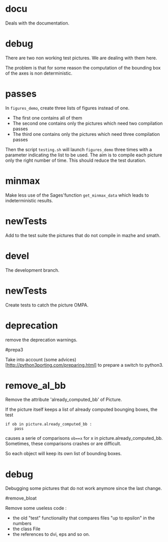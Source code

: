 # docu

Deals with the documentation.

# debug

There are two non working test pictures. We are dealing with them here.

The problem is that for some reason the computation of the bounding box of the axes
is non deterministic.

# passes

In `figures_demo`, create three lists of figures instead of one.

- The first one contains all of them
- The second one contains only the pictures which need two compilation passes
- The third one contains only the pictures which need three compilation passes

Then the script `testing.sh` will launch `figures_demo` three times with 
a parameter indicating the list to be used.
The aim is to compile each picture only the right number of time. This should reduce the 
test duration.

# minmax

Make less use of the Sages'function `get_minmax_data` which leads to indeterministic results.

# newTests

Add to the test suite the pictures that do not compile in mazhe and smath.

# devel

The development branch.

# newTests

Create tests to catch the picture OMPA.

# deprecation

remove the deprecation warnings.

#prepa3

Take into account (some advices)[http://python3porting.com/preparing.html] to prepare a switch to python3.

# remove_al_bb

Remove the attribute 'already_computed_bb' of Picture.

If the picture itself keeps a list of already computed bounging boxes, the test
```
if ob in picture.already_computed_bb :
    pass
```
causes a serie of comparisons `ob==x` for x in picture.already_computed_bb. Sometimes, these comparisons crashes or are difficult.

So each object will keep its own list of bounding boxes.

# debug

Debugging some pictures that do not work anymore since the last change.

#remove_bloat

Remove some useless code : 
- the old "test" functionality that compares files "up to epsilon" in the numbers
- the class File
- the references to dvi, eps and so on.
